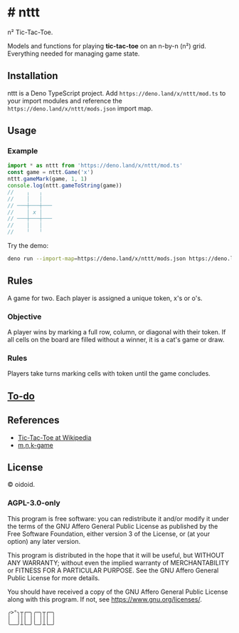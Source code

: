 # \# nttt

n² Tic-Tac-Toe.

Models and functions for playing **tic-tac-toe** on an n-by-n (n²) grid.
Everything needed for managing game state.

## Installation

nttt is a Deno TypeScript project. Add `https://deno.land/x/nttt/mod.ts` to your
import modules and reference the `https://deno.land/x/nttt/mods.json` import
map.

## Usage

### Example

```ts
import * as nttt from 'https://deno.land/x/nttt/mod.ts'
const game = nttt.Game('x')
nttt.gameMark(game, 1, 1)
console.log(nttt.gameToString(game))
//    ╷   ╷
//    │   │
// ───┼───┼───
//    │ x │
// ───┼───┼───
//    │   │
//    ╵   ╵
```

Try the demo:

```bash
deno run --import-map=https://deno.land/x/nttt/mods.json https://deno.land/x/nttt/src/demo.ts
```

## Rules

A game for two. Each player is assigned a unique token, x's or o's.

### Objective

A player wins by marking a full row, column, or diagonal with their token. If
all cells on the board are filled without a winner, it is a cat's game or draw.

### Rules

Players take turns marking cells with token until the game concludes.

## [To-do](to-do.text)

## References

- [Tic-Tac-Toe at Wikipedia](https://en.wikipedia.org/wiki/Tic-tac-toe)
- [m,n,k-game](https://en.wikipedia.org/wiki/M,n,k-game)

## License

© oidoid.

### AGPL-3.0-only

This program is free software: you can redistribute it and/or modify it under
the terms of the GNU Affero General Public License as published by the Free
Software Foundation, either version 3 of the License, or (at your option) any
later version.

This program is distributed in the hope that it will be useful, but WITHOUT ANY
WARRANTY; without even the implied warranty of MERCHANTABILITY or FITNESS FOR A
PARTICULAR PURPOSE. See the GNU Affero General Public License for more details.

You should have received a copy of the GNU Affero General Public License along
with this program. If not, see <https://www.gnu.org/licenses/>.

```
╭>°╮┬┌─╮╭─╮┬┌─╮
│  │││ ││ │││ │
╰──╯┴└─╯╰─╯┴└─╯
```
